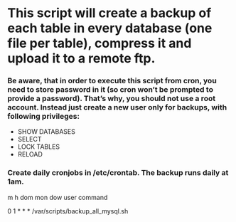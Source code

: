 # This script will create a backup of each table in every database (one file per table), compress it and upload it to a remote ftp.



### Be aware, that in order to execute this script from cron, you need to store password in it (so cron won’t be prompted to provide a password). That’s why, you should not use a root account. Instead just create a new user only for backups, with following privileges:


- SHOW DATABASES
- SELECT
- LOCK TABLES
- RELOAD


### Create daily cronjobs in /etc/crontab. The backup runs daily at 1am.

m h dom mon dow user command

0 1 * * *  /var/scripts/backup_all_mysql.sh